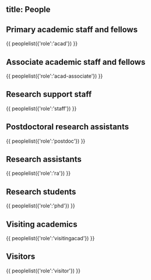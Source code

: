 title: People
-------------

<!-- TO EDIT THE ACTUAL DATA PLEASE GO TO https://github.com/c4dm/c4dmpoole/blob/master/input/people_data -->

Primary academic staff and fellows
--------------------------
{{ peoplelist({'role':'acad'}) }}

Associate academic staff and fellows
--------------------------
{{ peoplelist({'role':'acad-associate'}) }}

Research support staff
--------------------------
{{ peoplelist({'role':'staff'}) }}

Postdoctoral research assistants
--------------------------
{{ peoplelist({'role':'postdoc'}) }}

Research assistants
--------------------------
{{ peoplelist({'role':'ra'}) }}

Research students
--------------------------
{{ peoplelist({'role':'phd'}) }}

Visiting academics
--------------------------
{{ peoplelist({'role':'visitingacad'}) }}

Visitors
--------------------------
{{ peoplelist({'role':'visitor'}) }}


